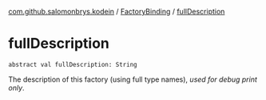 [com.github.salomonbrys.kodein](../index.md) / [FactoryBinding](index.md) / [fullDescription](.)

# fullDescription

`abstract val fullDescription: String`

The description of this factory (using full type names), *used for debug print only*.

